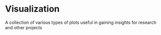 # Visualization

A collection of various types of plots useful in gaining insights for research and other projects
